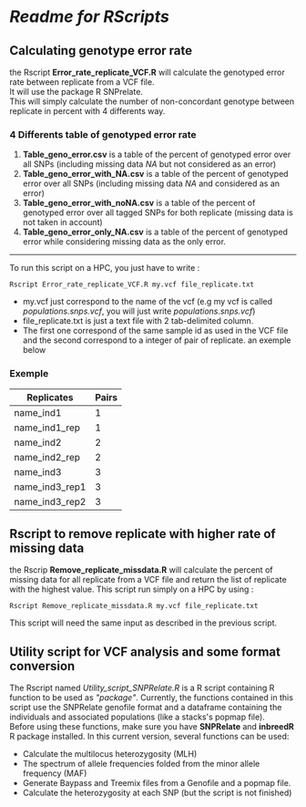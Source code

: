 # ***Readme for RScripts***


##  **Calculating genotype error rate**
the Rscript **Error_rate_replicate_VCF.R** will calculate the genotyped error rate between replicate from a VCF file.  
It will use the package R SNPrelate.  
This will simply calculate the number of non-concordant genotype between replicate in percent with 4 differents way.  

### 4 Differents table of genotyped error rate 
1. **Table_geno_error.csv** is a table of the percent of genotyped error over all SNPs (including missing data *NA* but not considered as an error)
2. **Table_geno_error_with_NA.csv** is a table of the percent of genotyped error over all SNPs (including missing data *NA* and considered as an error)
3. **Table_geno_error_with_noNA.csv** is a table of the percent of genotyped error over all tagged SNPs for both replicate (missing data is not taken in account)
4. **Table_geno_error_only_NA.csv** is a table of the percent of genotyped error while considering missing data as the only error.
_____

To run this script on a HPC, you just have to write :
```
Rscript Error_rate_replicate_VCF.R my.vcf file_replicate.txt
```
* my.vcf just correspond to the name of the vcf (e.g my vcf is called  *populations.snps.vcf*, you will just write *populations.snps.vcf*)
* file_replicate.txt is just a text file with 2 tab-delimited column.
*  The first one correspond of the same sample id as used in the VCF file and the second correspond to a integer of pair of replicate. an exemple below
### Exemple
Replicates|Pairs
----------|----------
name_ind1|1
name_ind1_rep|1
name_ind2|2
name_ind2_rep|2
name_ind3|3
name_ind3_rep1|3
name_ind3_rep2|3

## **Rscript to remove replicate with higher rate of missing data**
the Rscrip **Remove_replicate_missdata.R** will calculate the percent of missing data for all replicate from a VCF file and return the list of replicate with the highest value.
This script run simply on a HPC by using :
```
Rscript Remove_replicate_missdata.R my.vcf file_replicate.txt
 ```
This script will need the same input as described in the previous script.

## Utility script for VCF analysis and some format conversion
The Rscript named *Utility_script_SNPRelate.R* is a R script containing R function to be used as *"package"*.
Currently, the functions contained in this script use the SNPRelate genofile format and a dataframe containing the individuals and associated populations (like a stacks's popmap file).  
Before using these functions, make sure you have **SNPRelate** and **inbreedR** R package installed. 
In this current version, several functions can be used:
- Calculate the multilocus heterozygosity (MLH)
- The spectrum of allele frequencies folded from the minor allele frequency (MAF)
- Generate Baypass and Treemix files from a Genofile and a popmap file.
- Calculate the heterozygosity at each SNP (but the script is not finished) 




